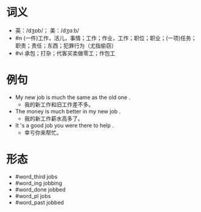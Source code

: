 # 词义
- 英：/dʒɒb/； 美：/dʒɑːb/
- #n (一件)工作，活儿，事情；工作；作业，工作；职位；职业；(一项)任务；职责；责任；东西；犯罪行为（尤指偷窃）
- #vi 承包；打杂；代客买卖做零工；作包工
# 例句
- My new job is much the same as the old one .
	- 我的新工作和旧工作差不多。
- The money is much better in my new job .
	- 我的新工作薪水高多了。
- It 's a good job you were there to help .
	- 幸亏你来帮忙。
# 形态
- #word_third jobs
- #word_ing jobbing
- #word_done jobbed
- #word_pl jobs
- #word_past jobbed
